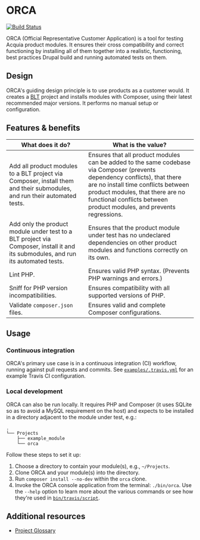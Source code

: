 # ORCA

[![Build Status](https://travis-ci.org/acquia/orca.svg?branch=master)](https://travis-ci.org/acquia/orca)

ORCA (Official Representative Customer Application) is a tool for testing Acquia product modules. It ensures their cross compatibility and correct functioning by installing all of them together into a realistic, functioning, best practices Drupal build and running automated tests on them.

## Design

ORCA's guiding design principle is to use products as a customer would. It creates a [BLT](https://blt.readthedocs.io/) project and installs modules with Composer, using their latest recommended major versions. It performs no manual setup or configuration.

## Features & benefits

| What does it do? | What is the value? |
| --- | --- |
| Add all product modules to a BLT project via Composer, install them and their submodules, and run their automated tests. | Ensures that all product modules can be added to the same codebase via Composer (prevents dependency conflicts), that there are no install time conflicts between product modules, that there are no functional conflicts between product modules, and prevents regressions. |
| Add only the product module under test to a BLT project via Composer, install it and its submodules, and run its automated tests. | Ensures that the product module under test has no undeclared dependencies on other product modules and functions correctly on its own. |
| Lint PHP. | Ensures valid PHP syntax. (Prevents PHP warnings and errors.) |
| Sniff for PHP version incompatibilities. | Ensures compatibility with all supported versions of PHP. |
| Validate `composer.json` files. | Ensures valid and complete Composer configurations. |

## Usage

### Continuous integration

ORCA's primary use case is in a continuous integration (CI) workflow, running against pull requests and commits. See [`examples/.travis.yml`](../examples/.travis.yml) for an example Travis CI configuration.

### Local development

ORCA can also be run locally. It requires PHP and Composer (it uses SQLite so as to avoid a MySQL requirement on the host) and expects to be installed in a directory adjacent to the module under test, e.g.:

```
.
└── Projects
    ├── example_module
    └── orca
```

Follow these steps to set it up:

1. Choose a directory to contain your module(s), e.g., `~/Projects`.
1. Clone ORCA and your module(s) into the directory.
1. Run `composer install --no-dev` within the `orca` clone.
1. Invoke the ORCA console application from the terminal: `./bin/orca`. Use the `--help` option to learn more about the various commands or see how they're used in [`bin/travis/script`](../bin/travis/script).

## Additional resources

- [Project Glossary](GLOSSARY.md)
